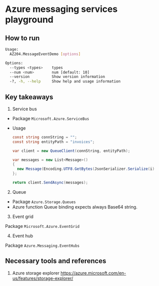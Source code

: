 ﻿# Azure messaging services playground

## How to run

```bash
Usage:
  AZ204.MessageEventDemo [options]

Options:
  --types <types>    types
  --num <num>        num [default: 10]
  --version          Show version information
  -?, -h, --help     Show help and usage information
```

## Key takeaways

1. Service bus

- Package `Microsoft.Azure.ServiceBus`

- Usage

  ```csharp
  const string connString = "";
  const string entityPath = "invoices";

  var client = new QueueClient(connString, entityPath);

  var messages = new List<Message>()
  {
    new Message(Encoding.UTF8.GetBytes(JsonSerializer.Serialize(i)
  };

  return client.SendAsync(messages);
  ```

2. Queue

- Package `Azure.Storage.Queues`
- Azure function Queue binding expects always Base64 string.

3. Event grid

Package `Microsoft.Azure.EventGrid`

4. Event hub

Package `Azure.Messaging.EventHubs`

## Necessary tools and references

1. Azure storage explorer
https://azure.microsoft.com/en-us/features/storage-explorer/